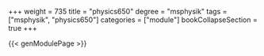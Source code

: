 +++
weight = 735
title = "physics650"
degree = "msphysik"
tags = ["msphysik", "physics650"]
categories = ["module"]
bookCollapseSection = true
+++

{{< genModulePage >}}
